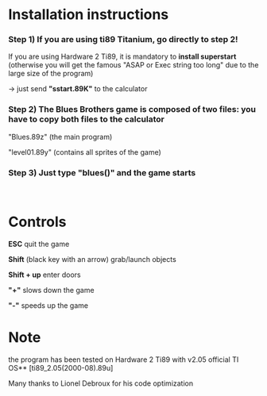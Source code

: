 # Installation instructions

### Step 1) If you are using ti89 Titanium, go directly to step 2!
 
If you are using Hardware 2 Ti89, it is mandatory to **install superstart** (otherwise you will get the famous "ASAP or Exec string too long" due to the large size of the program)
 
->  just send **"sstart.89K"** to the calculator
<br/>
### Step 2) The Blues Brothers game is composed of two files: you have to copy both files to the calculator
 
"Blues.89z" (the main program)
 
"level01.89y" (contains all sprites of the game)
<br/>
### Step 3) Just type "blues()" and the game starts
<br/>

# Controls

**ESC** quit the game
 
**Shift** (black key with an arrow) grab/launch objects
 
**Shift + up** enter doors
 
**"+"** slows down the game
 
**"-"** speeds up the game

# Note
 
the program has been tested on Hardware 2 Ti89 with v2.05 official TI OS** [ti89_2.05(2000-08).89u]
  
Many thanks to Lionel Debroux for his code optimization
